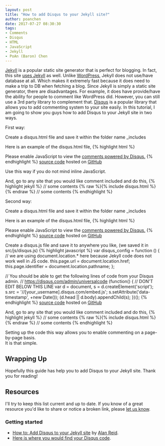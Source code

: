 ```yaml
---
layout: post
title: "How to add Disqus to your Jekyll site?"
author: poanchen
date: 2017-07-27 08:30:30
tags:
- Comments
- Disqus
- HTML
- JavaScript
- Jekyll
- PoAn (Baron) Chen
---
```

[Jekyll](https://jekyllrb.com) is a popular static site generator that is perfect for blogging. In fact, this site [uses Jekyll](https://github.com/poanchen/poanchen.github.io) as well. Unlike [WordPress](https://www.wordpress.com), Jekyll does not use/have database at all. Which makes it extremely fast because it does need to make a trip to DB when fetching a blog. Since Jekyll is simply a static site generator, there are disadvantages. For example, it does have provide/have the ability for people to comment like WordPress did. However, you can still use a 3rd party library to complement that. [Disqus](https://disqus.com) is a popular library that allows you to add commenting system to your site easily. In this tutorial, I am going to show you guys how to add Disqus to your Jekyll site in two ways.

First way:

Create a disqus.html file and save it within the folder name _includes

Here is an example of the disqus.html file,
{% highlight html %}
  <div id="disqus_thread"></div>
  <script type="text/javascript">
    var disqus_config = function () {
      // Here is an example,
      // this.page.url = "https://poanchen.github.io{{ page.url }}";
      this.page.url = "[put_your_site_url_here]{% raw %}{{ page.url }}{% endraw %}";
      this.page.identifier = "{% raw %}{{ page.url }}{% endraw %}";
    };

    // You should be able to get the following lines of code from your Disqus admin.
    // https://disqus.com/admin/universalcode
    (function() { // DON'T EDIT BELOW THIS LINE
      var d = document, s = d.createElement('script');
      s.src = '//[your_username].disqus.com/embed.js';
      s.setAttribute('data-timestamp', +new Date());
      (d.head || d.body).appendChild(s);
    })();
  </script>
  <noscript>
    Please enable JavaScript to view the <a href="https://disqus.com/?ref_noscript">comments powered by Disqus.</a>
  </noscript>
{% endhighlight %}
<a href="https://github.com/poanchen/code-for-blog/blob/master/2017/07/27/how-to-add-disqus-to-your-jekyll-site/_includes/disqus.html#L1-L22" target="_blank">source code</a> hosted on <a href="https://github.com" target="_blank">GitHub</a>

Use this way if you do not mind inline JavaScript.

And, go to any site that you would like comment included and do this,
{% highlight jekyll %}
  // some contents
  {% raw %}{% include disqus.html %}{% endraw %}
  // some contents
{% endhighlight %}

Second way:

Create a disqus.html file and save it within the folder name _includes

Here is an example of the disqus.html file,
{% highlight html %}
  <div id="disqus_thread"></div>
  <script src="/path/to/your/disqus.js"></script>
  <noscript>
    Please enable JavaScript to view the <a href="https://disqus.com/?ref_noscript">comments powered by Disqus.</a>
  </noscript>
{% endhighlight %}
<a href="https://github.com/poanchen/code-for-blog/blob/master/2017/07/27/how-to-add-disqus-to-your-jekyll-site/_includes/disqus.html#L24-L29" target="_blank">source code</a> hosted on <a href="https://github.com" target="_blank">GitHub</a>

Create a disqus.js file and save it to anywhere you like, (we saved it in src/js/disqus.js)
{% highlight javascript %}
  var disqus_config = function () {
    // we are using document.location.* here because Jekyll code does not work well in JS code.
    this.page.url = document.location.href;
    this.page.identifier = document.location.pathname;
  };

  // You should be able to get the following lines of code from your Disqus admin.
  // https://disqus.com/admin/universalcode
  (function() { // DON'T EDIT BELOW THIS LINE
    var d = document, s = d.createElement('script');
    s.src = '//[your_username].disqus.com/embed.js';
    s.setAttribute('data-timestamp', +new Date());
    (d.head || d.body).appendChild(s);
  })();
{% endhighlight %}
<a href="https://github.com/poanchen/code-for-blog/blob/master/2017/07/27/how-to-add-disqus-to-your-jekyll-site/src/js/disqus.js" target="_blank">source code</a> hosted on <a href="https://github.com" target="_blank">GitHub</a>

And, go to any site that you would like comment included and do this,
{% highlight jekyll %}
  // some contents
  {% raw %}{% include disqus.html %}{% endraw %}
  // some contents
{% endhighlight %}

Setting up the code this way allows you to enable commenting on a page-by-page basis.<br>
It is that simple.

## Wrapping Up

Hopefully this guide has help you to add Disqus to your Jekyll site. Thank you for reading!

## Resources

I'll try to keep this list current and up to date. If you know of a great resource you'd like to share or notice a broken link, please [let us know](https://github.com/poanchen/poanchen.github.io/issues).

### Getting started

* [How to: Add Disqus to your Jekyll site](https://medium.com/@r3id/how-to-add-disqus-to-your-jekyll-site-dca477da3585) by [Alan Reid](https://medium.com/@r3id).
* [Here is where you would find your Disqus code](https://disqus.com/admin/universalcode).
